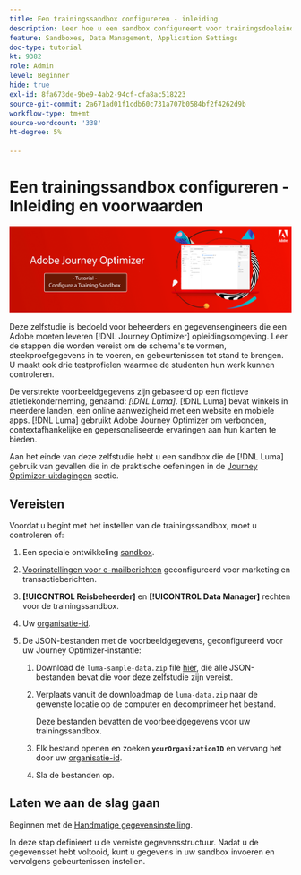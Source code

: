 ```yaml
---
title: Een trainingssandbox configureren - inleiding
description: Leer hoe u een sandbox configureert voor trainingsdoeleinden. Ga door de stappen die worden vereist om de schema's te vormen, steekproefgegevens in te voeren, en gebeurtenissen tot stand te brengen.
feature: Sandboxes, Data Management, Application Settings
doc-type: tutorial
kt: 9382
role: Admin
level: Beginner
hide: true
exl-id: 8fa673de-9be9-4ab2-94cf-cfa8ac518223
source-git-commit: 2a671ad01f1cdb60c731a707b0584bf2f4262d9b
workflow-type: tm+mt
source-wordcount: '338'
ht-degree: 5%

---
```


# Een trainingssandbox configureren - Inleiding en voorwaarden

![Bannerzelfstudie - Een trainingssandbox configureren](./assets/ajo-banner-configure-training-sandbox.png)

Deze zelfstudie is bedoeld voor beheerders en gegevensengineers die een Adobe moeten leveren [!DNL Journey Optimizer] opleidingsomgeving. Leer de stappen die worden vereist om de schema&#39;s te vormen, steekproefgegevens in te voeren, en gebeurtenissen tot stand te brengen. U maakt ook drie testprofielen waarmee de studenten hun werk kunnen controleren.

De verstrekte voorbeeldgegevens zijn gebaseerd op een fictieve atletiekonderneming, genaamd: _[!DNL Luma]_. [!DNL Luma] bevat winkels in meerdere landen, een online aanwezigheid met een website en mobiele apps. [!DNL Luma] gebruikt Adobe Journey Optimizer om verbonden, contextafhankelijke en gepersonaliseerde ervaringen aan hun klanten te bieden.

Aan het einde van deze zelfstudie hebt u een sandbox die de [!DNL Luma] gebruik van gevallen die in de praktische oefeningen in de [Journey Optimizer-uitdagingen](/help/challenges/introduction-and-prerequisites.md) sectie.

## Vereisten

Voordat u begint met het instellen van de trainingssandbox, moet u controleren of:

1. Een speciale ontwikkeling [sandbox](https://experienceleague.adobe.com/docs/journey-optimizer-learn/tutorials/access-control/create-and-manage-sandboxes.html?lang=en).

1. [Voorinstellingen voor e-mailberichten](https://experienceleague.adobe.com/docs/journey-optimizer-learn/tutorials/configuration/channel-configuration/set-up-email-channel.html?lang=en) geconfigureerd voor marketing en transactieberichten.

1. **[!UICONTROL Reisbeheerder]** en **[!UICONTROL Data Manager]** rechten voor de trainingssandbox.

1. Uw [organisatie-id](https://experienceleague.adobe.com/docs/core-services/interface/administration/organizations.html?lang=nl).

1. De JSON-bestanden met de voorbeeldgegevens, geconfigureerd voor uw Journey Optimizer-instantie:

   1. Download de `luma-sample-data.zip` file [hier](/help/tutorial-configure-a-training-sandbox/assets/luma-data/luma-sample-data.zip), die alle JSON-bestanden bevat die voor deze zelfstudie zijn vereist.

   1. Verplaats vanuit de downloadmap de `luma-data.zip` naar de gewenste locatie op de computer en decomprimeer het bestand.

      Deze bestanden bevatten de voorbeeldgegevens voor uw trainingssandbox.

   1. Elk bestand openen en zoeken **`yourOrganizationID`** en vervang het door uw [organisatie-id](https://experienceleague.adobe.com/docs/core-services/interface/administration/organizations.html?lang=nl).

   1. Sla de bestanden op.

## Laten we aan de slag gaan

Beginnen met de [Handmatige gegevensinstelling](/help/tutorial-configure-a-training-sandbox/manual-data-set-up.md).

In deze stap definieert u de vereiste gegevensstructuur. Nadat u de gegevensset hebt voltooid, kunt u gegevens in uw sandbox invoeren en vervolgens gebeurtenissen instellen.
